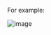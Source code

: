 For example:

![image](https://user-images.githubusercontent.com/30295694/176688915-ce451ae2-266f-44ef-9a1f-bc34acbda7f6.png)

